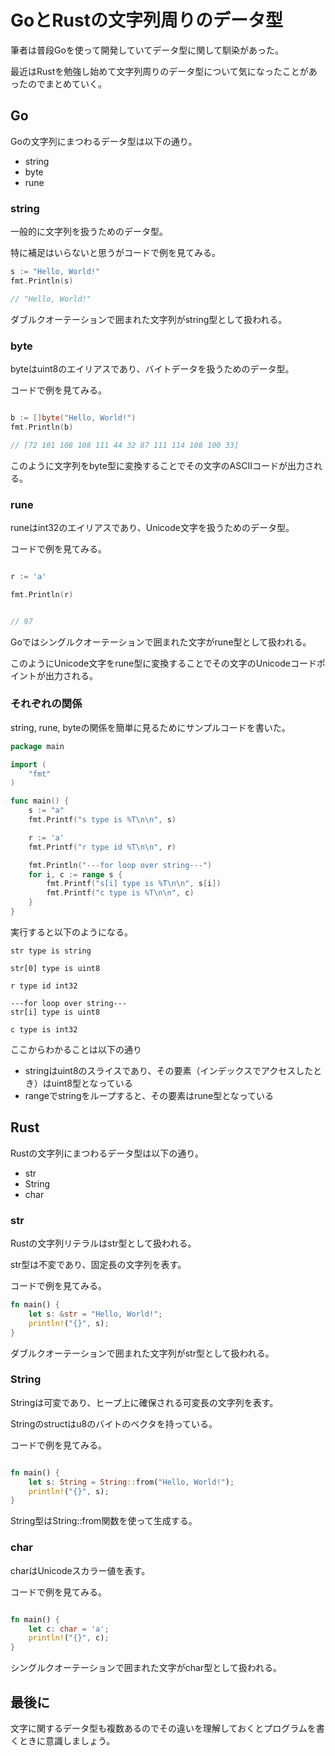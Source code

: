 # GoとRustの文字列周りのデータ型

筆者は普段Goを使って開発していてデータ型に関して馴染があった。

最近はRustを勉強し始めて文字列周りのデータ型について気になったことがあったのでまとめていく。

## Go

Goの文字列にまつわるデータ型は以下の通り。

- string
- byte
- rune

### string

一般的に文字列を扱うためのデータ型。

特に補足はいらないと思うがコードで例を見てみる。

```go
s := "Hello, World!"
fmt.Println(s)

// "Hello, World!"
```

ダブルクオーテーションで囲まれた文字列がstring型として扱われる。

### byte

byteはuint8のエイリアスであり、バイトデータを扱うためのデータ型。

コードで例を見てみる。

```go

b := []byte("Hello, World!")
fmt.Println(b)

// [72 101 108 108 111 44 32 87 111 114 108 100 33]
```

このように文字列をbyte型に変換することでその文字のASCIIコードが出力される。

### rune

runeはint32のエイリアスであり、Unicode文字を扱うためのデータ型。

コードで例を見てみる。

```go

r := 'a'

fmt.Println(r)


// 97
```

Goではシングルクオーテーションで囲まれた文字がrune型として扱われる。

このようにUnicode文字をrune型に変換することでその文字のUnicodeコードポイントが出力される。

### それぞれの関係

string, rune, byteの関係を簡単に見るためにサンプルコードを書いた。

```go
package main

import (
	"fmt"
)

func main() {
	s := "a"
	fmt.Printf("s type is %T\n\n", s)

	r := 'a'
	fmt.Printf("r type id %T\n\n", r)

	fmt.Println("---for loop over string---")
	for i, c := range s {
		fmt.Printf("s[i] type is %T\n\n", s[i])
		fmt.Printf("c type is %T\n\n", c)
	}
}
```

実行すると以下のようになる。
```
str type is string

str[0] type is uint8

r type id int32

---for loop over string---
str[i] type is uint8

c type is int32
```

ここからわかることは以下の通り

- stringはuint8のスライスであり、その要素（インデックスでアクセスしたとき）はuint8型となっている
- rangeでstringをループすると、その要素はrune型となっている

## Rust

Rustの文字列にまつわるデータ型は以下の通り。

- str
- String
- char

### str

Rustの文字列リテラルはstr型として扱われる。

str型は不変であり、固定長の文字列を表す。

コードで例を見てみる。

```rust
fn main() {
    let s: &str = "Hello, World!";
    println!("{}", s);
}
```

ダブルクオーテーションで囲まれた文字列がstr型として扱われる。

### String

Stringは可変であり、ヒープ上に確保される可変長の文字列を表す。

Stringのstructはu8のバイトのベクタを持っている。

コードで例を見てみる。

```rust

fn main() {
    let s: String = String::from("Hello, World!");
    println!("{}", s);
}
```

String型はString::from関数を使って生成する。

### char

charはUnicodeスカラー値を表す。

コードで例を見てみる。

```rust

fn main() {
    let c: char = 'a';
    println!("{}", c);
}
```

シングルクオーテーションで囲まれた文字がchar型として扱われる。

## 最後に

文字に関するデータ型も複数あるのでその違いを理解しておくとプログラムを書くときに意識しましょう。
